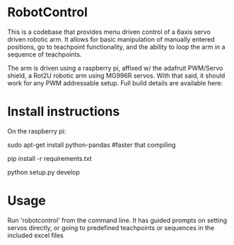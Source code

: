 # RobotControl
This is a codebase that provides menu driven control of a 6axis servo driven robotic arm.  It allows for basic manipulation of manually entered positions, go to teachpoint functionality, and the ability to loop the arm in a sequence of teachpoints. 

The arm is driven using a raspberry pi, affixed w/ the adafruit PWM/Servo shield, a Rot2U robotic arm using MG996R servos.  With that said, it should work for any PWM addressable setup.  Full build details are available here:

# Install instructions
On the raspberry pi:

sudo apt-get install python-pandas #faster that compiling 

pip install -r requirements.txt

python setup.py develop

# Usage
Run 'robotcontrol' from the command line.  It has guided prompts on setting servos directly, or going to predefined teachpoints or sequences in the included excel files
